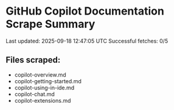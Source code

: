 # GitHub Copilot Documentation Scrape Summary

Last updated: 2025-09-18 12:47:05 UTC
Successful fetches: 0/5

## Files scraped:
- copilot-overview.md
- copilot-getting-started.md
- copilot-using-in-ide.md
- copilot-chat.md
- copilot-extensions.md

